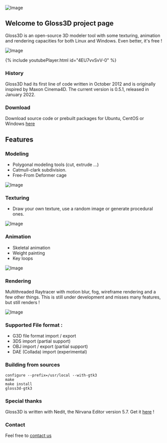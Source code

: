 
![Image](http://velotrip.free.fr/gloss3Dlogo_test_sans_serif_true3_mini.jpg) 

## Welcome to Gloss3D project page

Gloss3D is an open-source 3D modeler tool with some texturing, animation and rendering capacities for both Linux and Windows. Even better, it's free !

![Image](http://velotrip.free.fr/GLOSS3D/Gloss3D_facial_anim.png)

{% include youtubePlayer.html id="4EU7vvSvV-0" %}

### History

Gloss3D had its first line of code written in October 2012 and is originally inspired by Maxon Cinema4D. The current version is 0.5.1, released in January 2022.

### Download

Download source code or prebuilt packages for Ubuntu, CentOS or Windows [here](https://sourceforge.net/projects/gloss3d/)

## Features

### Modeling

- Polygonal modeling tools (cut, extrude ...)
- Catmull-clark subdivision.
- Free-From Deformer cage

![Image](http://velotrip.free.fr/GLOSS3D/Gloss3D_modifier_stack_20170212.png)

### Texturing

- Draw your own texture, use a random image or generate procedural ones.

![Image](http://velotrip.free.fr/Gloss3D_with_LIPS.png)

### Animation

- Skeletal animation
- Weight painting
- Key loops

![Image](http://velotrip.free.fr/gloss3d_animation.png)

### Rendering

Multithreaded Raytracer with motion blur, fog, wireframe rendering and a few other things. This is still under development and misses many features, but still renders !

![Image](http://velotrip.free.fr/GLOSS3D/Gloss3d_trex_wireframe_lighting_20170212.png)

### Supported File format :

- G3D file format import / export
- 3DS import (partial support)
- OBJ import / export (partial support)
- DAE (Collada) import (experimental)

### Building from sources

```
configure --prefix=/usr/local --with-gtk3
make
make install
gloss3d-gtk3
```

### Special thanks

Gloss3D is written with Nedit, the Nirvana Editor version 5.7. Get it [here](https://sourceforge.net/projects/nedit/) !

### Contact

Feel free to [contact us](mailto:contact@gloss3d.net)

